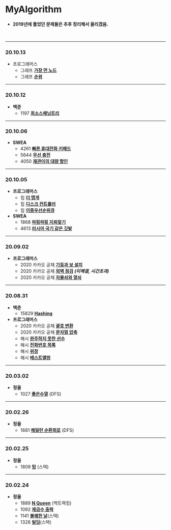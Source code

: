 # MyAlgorithm

- **2019년에 풀었던 문제들은 추후 정리해서 올리겠음.**

<br/>







---

### 20.10.13

- 프로그래머스
  - 그래프 [**가장 먼 노드**](https://programmers.co.kr/learn/courses/30/lessons/49189)
  - 그래프 [**순위**](https://programmers.co.kr/learn/courses/30/lessons/49191)



---

### 20.10.12

- **백준**
  - 1197 [**최소스패닝트리**](https://www.acmicpc.net/problem/1197)



---

### 20.10.06

- **SWEA**
  - 4261 [**빠른 휴대전화 키패드**](https://swexpertacademy.com/main/code/problem/problemDetail.do?contestProbId=AWLL7kaaAPsDFAUW)
  - 5644 [**무선 충전**](https://swexpertacademy.com/main/code/problem/problemDetail.do?contestProbId=AWXRDL1aeugDFAUo)
  - 4050 [**재관이의 대량 할인**](https://swexpertacademy.com/main/code/problem/problemDetail.do?contestProbId=AWIseXoKEUcDFAWN)



---

### 20.10.05

- **프로그래머스**
  - 힙 [**더 맵게**](https://programmers.co.kr/learn/courses/30/lessons/42626)
  - 힙 [**디스크 컨트롤러**](https://programmers.co.kr/learn/courses/30/lessons/42627)
  - 힙 [**이중우선순위큐**](https://programmers.co.kr/learn/courses/30/lessons/42628)
- **SWEA**
  - 1868 [**파핑파핑 지뢰찾기**](https://swexpertacademy.com/main/code/problem/problemSubmitHistory.do?contestProbId=AV5LwsHaD1MDFAXc)
  - 4613 [**러시아 국기 같은 깃발**](https://swexpertacademy.com/main/code/problem/problemSubmitHistory.do?contestProbId=AWQl9TIK8qoDFAXj)



---

### 20.09.02

- **프로그래머스** 
  - 2020 카카오 공채 [**기둥과 보 설치**](https://programmers.co.kr/learn/courses/30/lessons/60061)
  - 2020 카카오 공채 [**외벽 점검**](https://programmers.co.kr/learn/courses/30/lessons/60062) ***(미해결, 시간초과)***
  - 2020 카카오 공채 [**자물쇠와 열쇠**](https://programmers.co.kr/learn/courses/30/lessons/60059)



---

### 20.08.31

- **백준** 
  - 15829 [**Hashing**](https://www.acmicpc.net/problem/13783)
- **프로그래머스** 
  - 2020 카카오 공채 [**괄호 변환**](https://programmers.co.kr/learn/courses/30/lessons/60058)
  - 2020 카카오 공채 **[문자열 압축](https://programmers.co.kr/learn/courses/30/lessons/60057)**
  - 해시 [**완주하지 못한 선수**](https://programmers.co.kr/learn/courses/30/lessons/42576) 
  - 해시 [**전화번호 목록**](https://programmers.co.kr/learn/courses/30/lessons/42577)
  - 해시 [**위장**](https://programmers.co.kr/learn/courses/30/lessons/42578)
  - 해시 [**베스트앨범**](https://programmers.co.kr/learn/courses/30/lessons/42579)



---

### 20.03.02

- **정올** 
  - 1027 [**좋은수열**](http://www.jungol.co.kr/bbs/board.php?bo_table=pbank&wr_id=306&sca=99&sfl=wr_subject&stx=좋은수열) (DFS)



---

### 20.02.26

- **정올** 
  - 1681 [**해밀턴 순환회로**](http://www.jungol.co.kr/bbs/board.php?bo_table=pbank&wr_id=954&sca=99&sfl=wr_subject&stx=해밀턴순환회로) (DFS)



---

### 20.02.25

- **정올** 
  - 1809 [**탑**](http://www.jungol.co.kr/bbs/board.php?bo_table=pbank&wr_id=1082&sca=99&sfl=wr_subject&stx=탑) (스택)



---

### 20.02.24

- **정올** 
  - 1889 [**N Queen**](http://www.jungol.co.kr/bbs/board.php?bo_table=pbank&wr_id=1162&sca=99&sfl=wr_subject&stx=NQueen) (백트랙킹)
  - 1092 [**제곱수 출력**](http://www.jungol.co.kr/bbs/board.php?bo_table=pbank&wr_id=372&sca=99&sfl=wr_subject&stx=제곱수)
  - 1141 [**불쾌한 날**](http://www.jungol.co.kr/bbs/board.php?bo_table=pbank&wr_id=421&sca=99&sfl=wr_subject&stx=불쾌한날)(스택)
  - 1328 [**빌딩**](http://www.jungol.co.kr/bbs/board.php?bo_table=pbank&wr_id=607&sca=99&sfl=wr_subject&stx=빌딩)(스택)

